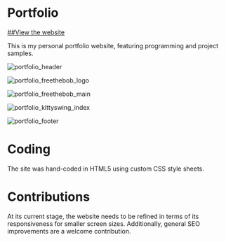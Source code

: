 Portfolio
==============

[##View the website](http://cs.mcgill.ca/~jlucui/portfolio)

This is my personal portfolio website, featuring programming and project samples.

![portfolio_header](https://cloud.githubusercontent.com/assets/10332234/5592872/808c07cc-91b6-11e4-8376-2871c2375a3a.png)

![portfolio_freethebob_logo](https://cloud.githubusercontent.com/assets/10332234/5592877/9d9639c8-91b6-11e4-96f2-561f401440a2.png)

![portfolio_freethebob_main](https://cloud.githubusercontent.com/assets/10332234/5592878/a32e4150-91b6-11e4-887d-45295ae835b0.png)

![portfolio_kittyswing_index](https://cloud.githubusercontent.com/assets/10332234/5592875/90c2e17e-91b6-11e4-9e15-15d9b999687b.png)

![portfolio_footer](https://cloud.githubusercontent.com/assets/10332234/5592928/dcccc6fa-91b8-11e4-9bed-64358fdcd369.png)

Coding
==============
The site was hand-coded in HTML5 using custom CSS style sheets.

Contributions
==============
At its current stage, the website needs to be refined in terms of its responsiveness for smaller screen sizes. 
Additionally, general SEO improvements are a welcome contribution.
